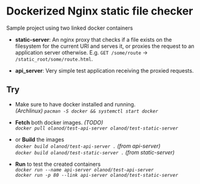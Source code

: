 Dockerized Nginx static file checker
====================================

Sample project using two linked docker containers
- __static-server__: An nginx proxy that checks if a file exists on the filesystem for the current URI and serves it, or proxies the request to an application server otherwise. E.g. `GET /some/route` -> `/static_root/some/route.html`.

- __api_server__: Very simple test application receiving the proxied requests.

Try
---

- Make sure to have docker installed and running.  
  _(Archlinux) `pacman -S docker && systemctl start docker`_

- **Fetch** both docker images. _(TODO)_  
  _`docker pull olanod/test-api-server olanod/test-static-server`_

- or **Build** the images  
  _`docker build olanod/test-api-server .`_ _(from api-server)_  
  _`docker build olanod/test-static-server .`_ _(from static-server)_

- **Run** to test the created containers  
  _`docker run --name api-server olanod/test-api-server`_  
  _`docker run -p 80 --link api-server olanod/test-static-server`_
